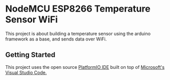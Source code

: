 # NodeMCU ESP8266 Temperature Sensor WiFi

This project is about building a temperature sensor using the arduino framework as a base, and sends data over WiFi.

## Getting Started

This project uses the open source [PlatformIO IDE](https://platformio.org/) built on top of [Microsoft's Visual Studio Code.](https://code.visualstudio.com/)

